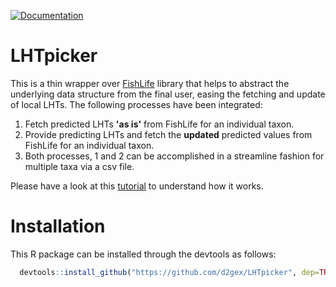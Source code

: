 [![Documentation](https://img.shields.io/badge/documentation-LHTpicker-orange.svg?colorB=E91E63)](https://github.com/d2gex/LHTpicker)

# LHTpicker

This is a thin wrapper over [FishLife](https://github.com/James-Thorson-NOAA/FishLife) library that helps to abstract 
the underlying data structure from the final user, easing the fetching and update of local LHTs. 
The following processes have been integrated:

1. Fetch predicted LHTs **'as is'** from FishLife for an individual taxon.
2. Provide predicting LHTs and fetch the **updated** predicted values from FishLife for an individual taxon.
3. Both processes, 1 and 2 can be accomplished in a streamline fashion for multiple taxa via a csv file.

Please have a look at this [tutorial](https://d2gex.github.io/LHTpicker/articles/tutorial.html) to understand how it works.

# Installation

This R package can be installed through the devtools as follows:
```r 
  devtools::install_github("https://github.com/d2gex/LHTpicker", dep=TRUE)
```